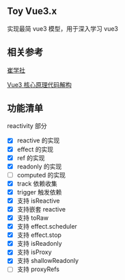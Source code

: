 ## Toy Vue3.x

实现最简 vue3 模型，用于深入学习 vue3

## 相关参考

[崔学社](https://github.com/cuixiaorui/mini-vue)

[Vue3 核心原理代码解构](https://juejin.cn/user/493015847938664/columns)

## 功能清单

reactivity 部分

- [x] reactive 的实现
- [x] effect 的实现
- [x] ref 的实现
- [x] readonly 的实现
- [ ] computed 的实现
- [x] track 依赖收集
- [x] trigger 触发依赖
- [x] 支持 isReactive
- [x] 支持嵌套 reactive
- [x] 支持 toRaw
- [x] 支持 effect.scheduler
- [x] 支持 effect.stop
- [x] 支持 isReadonly
- [x] 支持 isProxy
- [x] 支持 shallowReadonly
- [ ] 支持 proxyRefs

